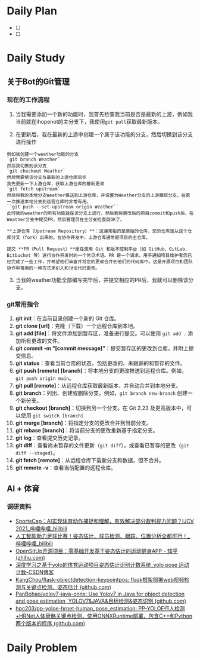 # Daily Plan
- [ ] 
- [ ] 
# Daily Study
## 关于Bot的Git管理
### 现在的工作流程

1. 当我需要添加一个新的功能时，我首先检查我当前是否是最新的上游，例如我当前就在ihopenot的主分支下，我使用`git pull`获取最新版本。

2. 在更新后，我在最新的上游中创建一个属于该功能的分支，然后切换到该分支进行操作
```ad-info
例如我创建一个weather功能的分支
`git branch Weather`
然后我切换到该分支
`git checkout Weather`
然后我要使该分支与最新的上游仓库同步
我先更新一下上游仓库，获取上游仓库的最新更改
`git fetch upstream`
然后将我的本地分支Weather推送到上游仓库，并设置为Weather分支的上游跟踪分支，在第一次推送本地分支到远程仓库时非常有用。
``git push --set-upstream origin Weather``
此时我的weather的所有功能就在该分支上进行，然后我将更改后的项目commit和push后，在Weather分支中提交PR，然后管理员在主分支检查就OK了。
```
```ad-tip
**上游仓库（Upstream Repository）**：这通常指的是原始的仓库，您的仓库是从这个仓库分叉（fork）出来的。在协作开发中，上游仓库通常是项目的主仓库。

提交 **PR（Pull Request）**是在使用 Git 和版本控制平台（如 GitHub、GitLab、Bitbucket 等）进行协作开发时的一个常见术语。PR 是一个请求，用于通知项目维护者您已经完成了一些工作，并希望他们审查并将您的更改合并到他们的代码库中。这是开源项目和团队协作中常用的一种方式来引入和讨论代码更改。

```

3. 当我的weather功能全部编写完毕后，并提交相应的PR后，我就可以删除该分支。
### git常用指令
1. **git init**：在当前目录创建一个新的 Git 仓库。
2. **git clone [url]**：克隆（下载）一个远程仓库到本地。
3. **git add [file]**：将文件添加到暂存区，准备进行提交。可以使用 `git add .` 添加所有更改的文件。
4. **git commit -m "[commit message]"**：提交暂存区的更改到仓库，并附上提交信息。
5. **git status**：查看当前仓库的状态，包括更改的、未跟踪的和暂存的文件。
6. **git push [remote] [branch]**：将本地分支的更改推送到远程仓库。例如，`git push origin main`。
7. **git pull [remote]**：从远程仓库获取最新版本，并自动合并到本地分支。
8. **git branch**：列出、创建或删除分支。例如，`git branch new-branch` 创建一个新分支。
9. **git checkout [branch]**：切换到另一个分支。在 Git 2.23 及更高版本中，可以使用 `git switch [branch]`
10. **git merge [branch]**：将指定分支的更改合并到当前分支。
11. **git rebase [branch]**：将当前分支的更改重新基于指定分支。
12. **git log**：查看提交历史记录。
13. **git diff**：查看尚未暂存的文件更新（`git diff`），或查看已暂存的更改（`git diff --staged`）。
14. **git fetch [remote]**：从远程仓库下载新分支和数据，但不合并。
15. **git remote -v**：查看当前配置的远程仓库。
## AI + 体育
### 调研资料

- [SportsCap：AI实现体育动作捕捉和理解，有效解决部分裁判视力问题？IJCV 2021_哔哩哔哩_bilibili](https://www.bilibili.com/video/BV1Wq4y1Q74X/?spm_id_from=333.337.search-card.all.click&vd_source=5936425897ad7c34ad3a5f151fadcf82)
- [人工智能助力足球比赛！姿态估计、球员检测、跟踪、位置分析全都可行！_哔哩哔哩_bilibili](https://www.bilibili.com/video/BV1k54y1k7cd/?spm_id_from=333.788.recommend_more_video.2&vd_source=5936425897ad7c34ad3a5f151fadcf82)
- [OpenSitUp开源项目：零基础开发基于姿态估计的运动健身APP - 知乎 (zhihu.com)](https://zhuanlan.zhihu.com/p/398809434)
- [深度学习之基于yolo的体育运动项目姿态估计识别计数系统_yolo pose 运动计数-CSDN博客](https://blog.csdn.net/m0_73484725/article/details/134538753)
- [KangChou/flask-objectdetection-keypointpos: flask框架部署web视频检测与关键点检测、姿态估计 (github.com)](https://github.com/KangChou/flask-objectdetection-keypointpos)
- [PanBohao/yolov7-java-onnx: Use Yolov7 in Java for object detection and pose estimation, YOLOV7&JAVA&目标检测&姿态识别 (github.com)](https://github.com/PanBohao/yolov7-java-onnx)
- [hpc203/pp-yoloe-hrnet-human_pose_estimation: PP-YOLOE行人检测+HRNet人体骨骼关键点检测，使用ONNXRuntime部署，包含C++和Python两个版本的程序 (github.com)](https://github.com/hpc203/pp-yoloe-hrnet-human_pose_estimation)
# Daily Problem